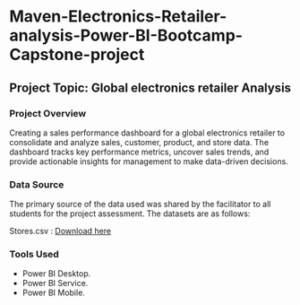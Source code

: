 # Maven-Electronics-Retailer-analysis-Power-BI-Bootcamp-Capstone-project

## Project Topic: Global electronics retailer Analysis

### Project Overview 
Creating a sales performance dashboard for a global electronics retailer to consolidate and analyze sales, customer, product, and store data. The dashboard tracks key performance metrics, uncover sales trends, and provide actionable insights for management to make data-driven decisions.

### Data Source
The primary source of the data used was shared by the facilitator to all students for the project assessment. The datasets are as follows:

Stores.csv : [Download here](https://github.com/user-attachments/files/22427421/Stores.csv)



### Tools Used

- Power BI Desktop. 
- Power BI Service.
- Power BI Mobile.

### 



